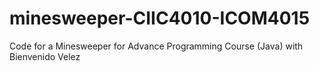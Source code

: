 # minesweeper-CIIC4010-ICOM4015
Code for a Minesweeper for Advance Programming Course (Java) with Bienvenido Velez
